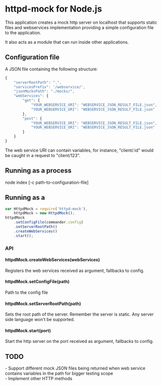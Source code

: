 # httpd-mock for Node.js

This application creates a mock http server on localhost that supports static
files and webservices implementation providing a simple configuration file to
the application.

It also acts as a module that can run inside other applications.

## Configuration file
A JSON file containing the following structure:
```js
{
    "serverRootPath": ".",
    "servicesPrefix": '/webservice/',
    "jsonMocksPath": "./mocks/",
    "webServices": {
        "get": {
            "YOUR_WEBSERVICE_URI": "WEBSERVICE_JSON_RESULT_FILE.json",
            "YOUR_WEBSERVICE_URI": "WEBSERVICE_JSON_RESULT_FILE.json"
        },
        "post": {
			"YOUR_WEBSERVICE_URI": "WEBSERVICE_JSON_RESULT_FILE.json",
            "YOUR_WEBSERVICE_URI": "WEBSERVICE_JSON_RESULT_FILE.json"
		}
	}
}
```
The web service URI can contain variables, for instance, "client/:id" would be
caught in a request to "client/123".

## Running as a process
node index [-c path-to-configuration-file]

## Running as a 
```js
var HttpdMock = require('httpd-mock'),
    httpdMock = new HttpdMock();
httpdMock
    .setConfigFile(commander.config)
    .setServerRootPath()
    .createWebServices()
    .start();
```

### API
#### httpdMock.createWebServices(webServices)
Registers the web services received as argument, fallbacks to config.

#### httpdMock.setConfigFile(path)
Path to the config file

#### httpdMock.setServerRootPath(path)
Sets the root path of the server. Remember the server is static.
Any server side language won't be supported.

#### httpdMock.start(port)
Start the http server on the port received as argument, fallbacks to config.

## TODO
\- Support different mock JSON files being returned when web service contains
variables in the path for bigger testing scope<br />
\- Implement other HTTP methods